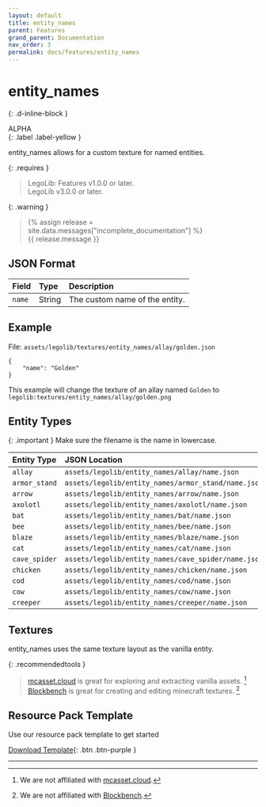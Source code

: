 ```yaml
---
layout: default
title: entity_names
parent: Features
grand_parent: Documentation
nav_order: 3
permalink: docs/features/entity_names
---
```

# entity_names  
{: .d-inline-block }  

ALPHA  
{: .label .label-yellow }  

entity_names allows for a custom texture for named entities.  

{: .requires }  
> LegoLib: Features v1.0.0 or later.  
> LegoLib v3.0.0 or later.  

{: .warning }  
> {% assign release = site.data.messages["incomplete_documentation"] %}  
> {{ release.message }}

## JSON Format  

| Field        | Type   | Description                    |  
|:-------------|:-------|:-------------------------------|  
| `name`       | String | The custom name of the entity. |  


## Example  

File: `assets/legolib/textures/entity_names/allay/golden.json`  
```  
{  
    "name": "Golden"  
}  
```  
This example will change the texture of an allay named `Golden` to  
`legolib:textures/entity_names/allay/golden.png`  


## Entity Types  

{: .important }
Make sure the filename is the name in lowercase.  

| Entity Type   | JSON Location                                       | Texture Location                                            |  
|:--------------|:----------------------------------------------------|:------------------------------------------------------------|  
| `allay`       | `assets/legolib/entity_names/allay/name.json`       | `assets/legolib/textures/entity_names/allay/name.png`       |  
| `armor_stand` | `assets/legolib/entity_names/armor_stand/name.json` | `assets/legolib/textures/entity_names/armor_stand/name.png` |  
| `arrow`       | `assets/legolib/entity_names/arrow/name.json`       | `assets/legolib/textures/entity_names/arrow/name.png`       |  
| `axolotl`     | `assets/legolib/entity_names/axolotl/name.json`     | `assets/legolib/textures/entity_names/axolotl/name.png`     |  
| `bat`         | `assets/legolib/entity_names/bat/name.json`         | `assets/legolib/textures/entity_names/bat/name.png`         |  
| `bee`         | `assets/legolib/entity_names/bee/name.json`         | `assets/legolib/textures/entity_names/bee/name.png`         |  
| `blaze`       | `assets/legolib/entity_names/blaze/name.json`       | `assets/legolib/textures/entity_names/blaze/name.png`       |  
| `cat`         | `assets/legolib/entity_names/cat/name.json`         | `assets/legolib/textures/entity_names/cat/name.png`         |  
| `cave_spider` | `assets/legolib/entity_names/cave_spider/name.json` | `assets/legolib/textures/entity_names/cave_spider/name.png` |  
| `chicken`     | `assets/legolib/entity_names/chicken/name.json`     | `assets/legolib/textures/entity_names/chicken/name.png`     |  
| `cod`         | `assets/legolib/entity_names/cod/name.json`         | `assets/legolib/textures/entity_names/cod/name.png`         |  
| `cow`         | `assets/legolib/entity_names/cow/name.json`         | `assets/legolib/textures/entity_names/cow/name.png`         |  
| `creeper`     | `assets/legolib/entity_names/creeper/name.json`     | `assets/legolib/textures/entity_names/creeper/name.png`     |  


## Textures  

entity_names uses the same texture layout as the vanilla entity.  

{: .recommendedtools }  
> [mcasset.cloud](https://mcasset.cloud) is great for exploring and extracting vanilla assets. [^1]  
> [Blockbench](https://www.blockbench.net) is great for creating and editing minecraft textures. [^2]   


## Resource Pack Template  

Use our resource pack template to get started  

[Download Template](https://github.com/LegoLib-Fabric/community/tree/main/templates/entity_names){: .btn .btn-purple }  


---
[^1]: We are not affiliated with [mcasset.cloud](https://mcasset.cloud).  
[^2]: We are not affiliated with [Blockbench](https://www.blockbench.net).  